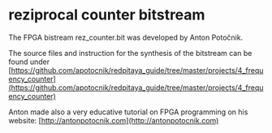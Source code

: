 # reziprocal counter bitstream

The FPGA bistream rez_counter.bit was developed by Anton Potočnik.

The source files and instruction for the synthesis of the bitstream can be found under 
[https://github.com/apotocnik/redpitaya_guide/tree/master/projects/4_frequency_counter](https://github.com/apotocnik/redpitaya_guide/tree/master/projects/4_frequency_counter)

Anton made also a very educative tutorial on FPGA programming on his website:
[http://antonpotocnik.com](http://antonpotocnik.com)

